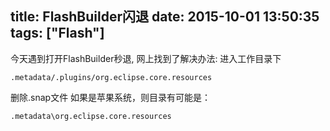 title: FlashBuilder闪退
date: 2015-10-01 13:50:35
tags: ["Flash"]
---
今天遇到打开FlashBuilder秒退, 网上找到了解决办法:
进入工作目录下
```
.metadata/.plugins/org.eclipse.core.resources
```

删除.snap文件
如果是苹果系统，则目录有可能是：

```
.metadata\org.eclipse.core.resources
```